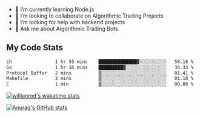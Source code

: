 
- 🌱 I’m currently learning Node.js
- 👯 I’m looking to collaborate on Algorithmic Trading Projects
- 🤔 I’m looking for help with backend projects
- 💬 Ask me about Algorithmic Trading Bots

## My Code Stats

<!--START_SECTION:waka-->

```txt
sh                1 hr 55 mins    ██████████████▓░░░░░░░░░░   58.18 %
Go                1 hr 16 mins    █████████▓░░░░░░░░░░░░░░░   38.33 %
Protocol Buffer   2 mins          ▒░░░░░░░░░░░░░░░░░░░░░░░░   01.41 %
Makefile          2 mins          ▒░░░░░░░░░░░░░░░░░░░░░░░░   01.18 %
C                 1 min           ▒░░░░░░░░░░░░░░░░░░░░░░░░   00.88 %
```

<!--END_SECTION:waka-->

[![willianrod's wakatime stats](https://github-readme-stats.vercel.app/api/wakatime?username=holdandup&layout=compact&theme=react&custom_title=Wakatime%20All%20Time%20Stats&langs_count=8)](https://github.com/anuraghazra/github-readme-stats)

[![Anurag's GitHub stats](https://github-readme-stats.vercel.app/api?username=Kevinbarrero)](https://github.com/anuraghazra/github-readme-stats)




